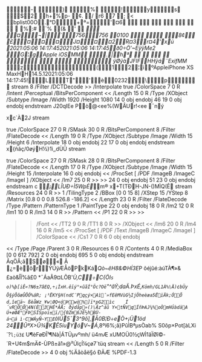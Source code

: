                     -  	                    )  	                     %  	                     !                    y                      s  
                   $ 2  
     h +    %  p - 	     ¢ . 	       / 	      r 6 	       7 	       ; 	        < 	          bplist00O .° D                     +ª =                     '¤ 6  
 	        	        	        	        	        	         	         	             %  : # 	     ` % 	     ( & 	       ' 
     * 
       
      ¤      ¬|     ´    756     756       0100                      8¢       £       ¤        ¤        ¤      J¤       ¤        ¤2      R¤3      r¤4    '  x          ú   	   2021:05:06 14:17:45 2021:05:06 14:17:45  ð  0÷  Ö'  ~EÿÿMe  2              G¦gApple iOS  MM   	          .  |     h  ª  	         	      \  	        	       
            	       
      
            
ÿØÿà JFIF   H H  ÿá¨Exif  MM *   	       z                            (       1       2       ¦i       º    Apple iPhone XS Max    H      H   14.5.1  2021:05:06 14:17:45  !      L      T"       '    è       0232      \      p      
stream
8 /Filter /DCTDecode >>
/Interpolate true /ColorSpace 7 0 R /Intent /Perceptual /BitsPerComponent
<< /Length 15 0 R /Type /XObject /Subtype /Image /Width 1920 /Height 1080
14 0 obj
endobj
46
19 0 obj
endobj
endstream
J20qIEe Pò@<ee%(WÂUr!<ee  ¯ný

xc`À2J
stream
>>
true /ColorSpace 27 0 R /SMask 30 0 R /BitsPerComponent 8 /Filter /FlateDecode
<< /Length 19 0 R /Type /XObject /Subtype /Image /Width 15 /Height 6 /Interpolate
18 0 obj
endobj
22
17 0 obj
endobj
endstream
x{ñãç/0øýH½}1ì¸ ,dÙÛ
stream
>>
true /ColorSpace 27 0 R /SMask 28 0 R /BitsPerComponent 8 /Filter /FlateDecode
<< /Length 17 0 R /Type /XObject /Subtype /Image /Width 15 /Height 15 /Interpolate
16 0 obj
endobj
<< /ProcSet [ /PDF /ImageB /ImageC /ImageI ] /XObject << /Im7 25 0 R >> >>
24 0 obj
endobj
51
23 0 obj
endobj
endstream
c
* ¡LÎUÐ÷Ì5WpÉ* m®
x+T(TÐH-JN-()MÌQ(Ê
stream
/Resources 24 0 R >>
1 /TilingType 2 /BBox [0 0 15 8] /XStep 15 /YStep 8 /Matrix [0.8 0 0 0.8 526.8 -186.2]
<< /Length 23 0 R /Filter /FlateDecode /Type /Pattern /PatternType 1 /PaintType
22 0 obj
endobj
18 0 R /Im2 12 0 R /Im1 10 0 R /Im3 14 0 R >> /Pattern << /P1 22 0 R >> >>
>> /Font << /TT2 9 0 R /TT1 8 0 R >> /XObject << /Im6 20 0 R /Im4 16 0 R /Im5
<< /ProcSet [ /PDF /Text /ImageB /ImageC /ImageI ] /ColorSpace << /Cs1 7 0 R
6 0 obj
endobj
>>
<< /Type /Page /Parent 3 0 R /Resources 6 0 R /Contents 4 0 R /MediaBox [0 0 612 792]
2 0 obj
endobj
695
5 0 obj
endobj
endstream
ÂqÖ Â;ãSø«
Ã	¿=èõrÝÚÿÆÅöPkKá*Qò~êH8&©HÍ3E*P	õéjûé:àúTÀ¶»&
£aò&ÎÏ%ã£0	*¯Áa­Â9¤LÕB'*Ù,C÷C{ÖI`s
o)%þ[iÊ«?N6±7âEQ,÷¡ÌxH.êïý°×ûãÍ°Öc?Oë`"­^ãÝ;daÄ.ÞxÉ,`Kömh/GL1À%\Ä)¢­bÜy
Ô§ýÔõæÛÕ Ó%áR;
¡³ËKY§H(ndC¨Pqçý×Aì¯»fEêMVùG½IjÖheèæa5ËïÄk;ÓÕ
d,îeä~ ßèåWz_¥w¦ØQ<óÞwò%]ï*pG2ìc	Í´vRÒÕ4N(È3HÉ*ÂÅ; ðýdåp»()\Äz^áû Y×tÑVqÍñÞAJ¼%oÒmHÚàdäA
Ú+øØÆ°FÞSÍSpoï±ï/{0Zm6JÈ½hBÙ­á¬á ì·CWÁyÑ~YEÒ`IÚ5¯3^9ô],Â0B¦Ð÷eÒ+¡Ü1öd	24ÛªX>Û¾KÊ5íuYóV~Á*,8ºí6%;â}PûÌBªµsÒab%
S0õp×Pot[àLXi´?`l;ü3£` U¶èFøÐÎ¹¶Nà|ÁTÜµvºmh/ ü4mÆ
xUMOÜ0½çWÌ1ãÏØî©-´R+U¢m$mÄ¢-ÙPß±ã1»@²ÚlçÍ¼çø7`tüq
stream
<< /Length 5 0 R /Filter /FlateDecode >>
4 0 obj
%Äåòåë§ó ÐÄÆ
%PDF-1.3
